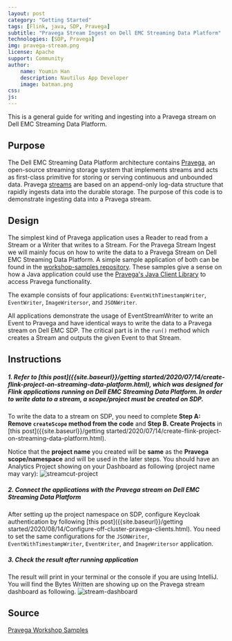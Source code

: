 ```yaml
---
layout: post
category: "Getting Started"
tags: [Flink, java, SDP, Pravega]
subtitle: "Pravega Stream Ingest on Dell EMC Streaming Data Platform"
technologies: [SDP, Pravega]
img: pravega-stream.png
license: Apache
support: Community
author: 
    name: Youmin Han
    description: Nautilus App Developer
    image: batman.png
css: 
js: 
---
```

This is a general guide for writing and ingesting into a Pravega stream on Dell EMC Streaming Data Platform.
<!--more-->

## Purpose

The Dell EMC Streaming Data Platform architecture contains [Pravega](https://www.pravega.io/), an open-source streaming storage system that implements streams and acts as first-class primitive for storing or serving continuous and unbounded data. Pravega [streams](https://pravega.io/docs/latest/pravega-concepts/#streams) are based on an append-only log-data structure that rapidly ingests data into the durable storage. The purpose of this code is to demonstrate ingesting data into a Pravega stream.

## Design
The simplest kind of Pravega application uses a Reader to read from a Stream or a Writer that writes to a Stream. For the Pravega Stream Ingest we will mainly focus on how to write the data to a Pravega Stream on Dell EMC Streaming Data Platform. A simple sample application of both can be found in the [workshop-samples repository](https://github.com/pravega/workshop-samples/tree/master/stream-ingest/src/main/java/com/dellemc/oe/ingest). These samples give a sense on how a Java application could use the [Pravega's Java Client Library](https://pravega.io/docs/v0.1.0/javadoc/clients/index.html) to access Pravega functionality.

The example consists of four applications: `EventWithTimestampWriter`, `EventWriter`, `ImageWritersor`, and `JSONWriter`.  

All applications demonstrate the usage of EventStreamWriter to write an Event to Pravega and have identical ways to write the data to a Pravega stream on Dell EMC SDP. The critical part is in the `run()` method which creates a Stream and outputs the given Event to that Stream.

## Instructions
##### 1. Refer to [this post]({{site.baseurl}}/getting started/2020/07/14/create-flink-project-on-streaming-data-platform.html), which was designed for Flink applications running on Dell EMC Streaming Data Platform. In order to write data to a stream, a scope/project must be created on SDP.

To write the data to a stream on SDP, you need to complete **Step A: Remove `createScope` method from the code** and **Step B. Create Projects** in [this post]({{site.baseurl}}/getting started/2020/07/14/create-flink-project-on-streaming-data-platform.html).

Notice that the **project name** you created will be **same** as the **Pravega scope/namespace** and will be used in the later steps. You should have an Analytics Project showing on your Dashboard as following (project name may vary): 
![streamcut-project]({{site.baseurl}}/assets/heliumjk/images/post/pravega-ingest/streamcut-project.png) 

##### 2. Connect the applications with the Pravega stream on Dell EMC Streaming Data Platform
After setting up the project namespace on SDP, configure Keycloak authentication by following [this post]({{site.baseurl}}/getting started/2020/08/14/Configure-off-cluster-pravega-clients.html). You need to set the same configurations for the `JSONWriter`, `EventWithTimestampWriter`, `EventWriter`, and `ImageWritersor` application.

##### 3. Check the result after running application
The result will print in your terminal or the console if you are using IntelliJ. You will find the Bytes Written are showing up on the Pravega stream dashboard as following. 
![stream-dashboard]({{site.baseurl}}/assets/heliumjk/images/post/pravega-ingest/stream-dashboard.png) 



## Source
[Pravega Workshop Samples](https://github.com/pravega/workshop-samples)


